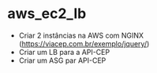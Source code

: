 # aws_ec2_lb

* Criar 2 instâncias na AWS com NGINX (https://viacep.com.br/exemplo/jquery/)
* Criar um LB para a API-CEP
* Criar um ASG par API-CEP
